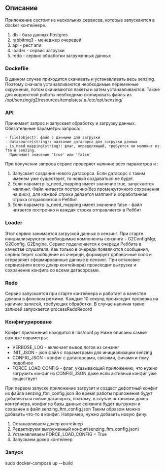 ## Описание

Приложение состоит из нескольких сервисов, которые запускаются в docker контейнере.

1. db - база данных Postgres
2. rabbitmq3 - менеджер очередей
3. api - рест апи
4. loader - сервис загрузки 
5. redo - сервис обработки загруженных данных

### Dockefile
В данном случае приходится скачивать и устанавливать весь senzing. Поэтому сначала 
устанавливаются необходимые переменные окружения, потом скачиваются пакеты и затем устанавливаются.
Также для корректной работы необходимо скопировать файлы из /opt/senzing/g2/resources/templates/ в
 /etc/opt/senzing/

### API
Принимает запрос и запускает обработку и загрузку данных.
Обязательные параметры запроса: 

    - file(object): файл с данными для загрузки
    - datasource(string): название датасорса для загрузки данных
    - is_need_mapping(string): флаг, определяющий, требуется ли маппинг из ftm в senzing.
      Принимает значение 'true' или 'false'

При получении запроса сервис проверяет наличие всех параметров и :
1. Запускает создание нового датасорса. Если датасорс с таким именем уже существует, то новый создаваться не будет.
2. Если параметр is_need_mapping имеет значение true, запускается маппинг. Файл читается 
построчно(без промежуточного сохранения на диск), для каждой строки делается маппинг и обработанная 
строка отправляется в Реббит.
3. Если параметр is_need_mapping имеет значение false - файл читается построчно и 
каждая строка отправляется в Реббит

### Loader

Этот сервис занимается загрузкой данных в сензинг. При старте инициализируются 
необходимые компоненты сензинга - G2ConfigMgr, G2Config, G2Engine. Сервис подключается 
к очереди Реббита в качестве слушателя. Как только в очереди появляются сообщения, 
сервис берет сообщение из очереди, формирует добавочные поля и отправляет сформированные 
данные в сензинг. 
При остановке сервиса(или всего докер контейнера) происходит выгрузка и сохранение 
конфига со всеми датасорсами.

### Redo

Сервис запускается при старте контейнера и работает в качестве демона в фоновом режиме.
Каждые 10 секунд проихсодит проверка на наличие записей, требующих обработки. В случае 
наличия таких записей запускается processRedoRecord


### Конфигурироване

Конфиг приложения находится в libs/conf.py Ниже описаны самые важные параметры:
- VERBOSE_LOG - включает вывод логов из сензинг
- INIT_JSON - json файл с параметрами для инициализации senzing
- CONFIG_JSON - конфиг с датасорсами, связями, фичами и тому подобное
- FORCE_LOAD_CONFIG - флаг, указывающий приложению, что нужно загрузить конфиг из CONFIG_JSON даже если активный конфиг уже существует

При первом запуске приложение загрузит и создаст дефолтный конфиг из файла senzing_ftm_config.json
Во время работы приложения будут добавляться новые датасорсы, поэтому, в случае остановки 
докер контейнера, конфиг из базы данных сензинга будет выгружен и сохранен в файл senzing_ftm_config.json
Таким образом можно добавить что-то в конфиг. Например, нужно добавить новую фичу. 
1. Останавливаем докер контейнер
2. Редактируем выгруженный конфиг(senzing_ftm_config.json)
3. Устанавливаем FORCE_LOAD_CONFIG = True
4. Запускаем докер контейнер

### Запуск

sudo docker-compose  up --build
